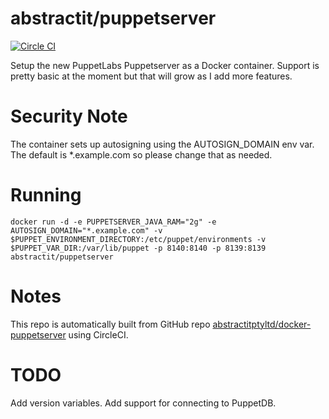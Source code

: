 # abstractit/puppetserver
[![Circle CI](https://circleci.com/gh/abstractitptyltd/docker-puppetserver.svg?style=svg)](https://circleci.com/gh/abstractitptyltd/docker-puppetserver)

Setup the new PuppetLabs Puppetserver as a Docker container.
Support is pretty basic at the moment but that will grow as I add more features.

# Security Note

The container sets up autosigning using the AUTOSIGN_DOMAIN env var.
The default is *.example.com so please change that as needed.

# Running
```
docker run -d -e PUPPETSERVER_JAVA_RAM="2g" -e AUTOSIGN_DOMAIN="*.example.com" -v $PUPPET_ENVIRONMENT_DIRECTORY:/etc/puppet/environments -v $PUPPET_VAR_DIR:/var/lib/puppet -p 8140:8140 -p 8139:8139 abstractit/puppetserver
```

# Notes

This repo is automatically built from GitHub repo [abstractitptyltd/docker-puppetserver](https://github.com/abstractitptyltd/docker-puppetserver) using CircleCI.

# TODO
Add version variables.
Add support for connecting to PuppetDB.
